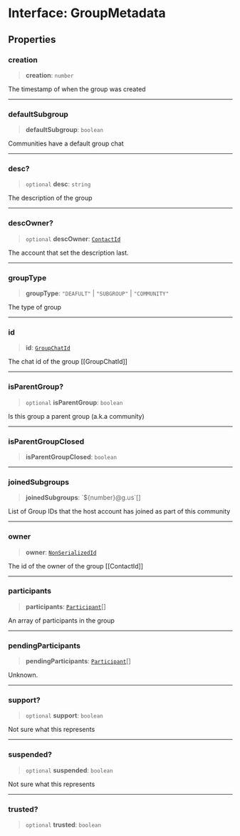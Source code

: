 # Interface: GroupMetadata

## Properties

### creation

> **creation**: `number`

The timestamp of when the group was created

***

### defaultSubgroup

> **defaultSubgroup**: `boolean`

Communities have a default group chat

***

### desc?

> `optional` **desc**: `string`

The description of the group

***

### descOwner?

> `optional` **descOwner**: [`ContactId`](/api/api/model/aliases/type-aliases/ContactId.md)

The account that set the description last.

***

### groupType

> **groupType**: `"DEAFULT"` \| `"SUBGROUP"` \| `"COMMUNITY"`

The type of group

***

### id

> **id**: [`GroupChatId`](/api/api/model/aliases/type-aliases/GroupChatId.md)

The chat id of the group [[GroupChatId]]

***

### isParentGroup?

> `optional` **isParentGroup**: `boolean`

Is this group a parent group (a.k.a community)

***

### isParentGroupClosed

> **isParentGroupClosed**: `boolean`

***

### joinedSubgroups

> **joinedSubgroups**: \`$\{number\}@g.us\`[]

List of Group IDs that the host account has joined as part of this community

***

### owner

> **owner**: [`NonSerializedId`](/api/api/model/aliases/type-aliases/NonSerializedId.md)

The id of the owner of the group [[ContactId]]

***

### participants

> **participants**: [`Participant`](/api/api/model/group-metadata/interfaces/Participant.md)[]

An array of participants in the group

***

### pendingParticipants

> **pendingParticipants**: [`Participant`](/api/api/model/group-metadata/interfaces/Participant.md)[]

Unknown.

***

### support?

> `optional` **support**: `boolean`

Not sure what this represents

***

### suspended?

> `optional` **suspended**: `boolean`

Not sure what this represents

***

### trusted?

> `optional` **trusted**: `boolean`
